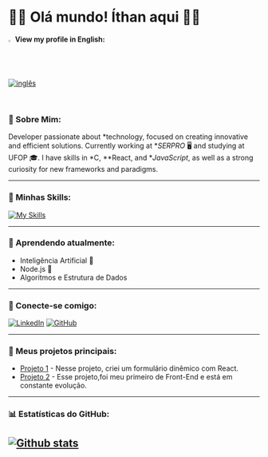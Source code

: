 
# 👨‍💻 Olá mundo! Íthan aqui 👋🏿

<p align = "left">
  <strong> <img src = "img\eua.png" width = 2.0% height = 2.0% > View my profile in English: </strong>
<br>
  <a href = "https://github.com/ithanamaral/ithanamaral/blob/main/README.md">
    <img src = "https://img.shields.io/badge/Ingles-Clique%20aqui-white.svg" alt = "inglês" /> 
  </a>
</p>

<br>

 ### 🚀 Sobre Mim:
 
Developer passionate about *technology, focused on creating innovative and efficient solutions. Currently working at **SERPRO* 🖥️ and studying at UFOP 🎓. I have skills in *C, **React, and **JavaScript*, as well as a strong curiosity for new frameworks and paradigms.

---

### 🔧 Minhas Skills:
[![My Skills](https://skillicons.dev/icons?i=js,html,css,react,c,java,vscode)](https://skillicons.dev)

---

### 🧠 Aprendendo atualmente:
- Inteligência Artificial 🤖
- Node.js 🔧
- Algoritmos e Estrutura de Dados

---

### 🔗 Conecte-se comigo:
[![LinkedIn](https://img.shields.io/badge/-LinkedIn-0A66C2?logo=linkedin&logoColor=white&style=flat)](https://www.linkedin.com/in/ithan-p-amaral-4b8751262?utm_source=share&utm_campaign=share_via&utm_content=profile&utm_medium=android_app)
[![GitHub](https://img.shields.io/badge/-GitHub-181717?logo=github&logoColor=white&style=flat)](https://github.com/ithanamaral)

---

### 💼 Meus projetos principais:

- [Projeto 1](https://github.com/seu-perfil/repo1) - Nesse projeto, criei um formulário dinêmico com React.
- [Projeto 2](https://github.com/seu-perfil/repo2) - Esse projeto,foi meu primeiro de Front-End e está em constante evolução.

---


### 📊 Estatísticas do GitHub:

[![Github stats](https://github-readme-stats.vercel.app/api?username=ithanamaral&show_icons=true&theme=tokyonight)](https://github.com/anuraghazra/github-readme-stats)
---

